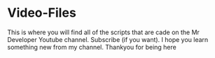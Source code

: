 # Video-Files



This is where you will find all of the scripts that are cade on the Mr Developer Youtube channel. Subscribe (if you want). I hope you learn something new from my channel. Thankyou for being here
